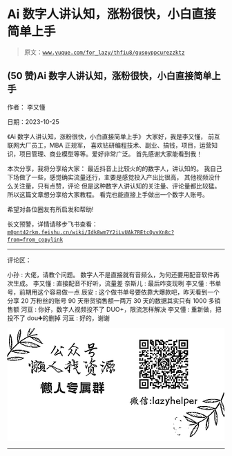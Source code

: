 # Ai 数字人讲认知，涨粉很快，小白直接简单上手

> 原文：[`www.yuque.com/for_lazy/thfiu8/gusoyppcurezzktz`](https://www.yuque.com/for_lazy/thfiu8/gusoyppcurezzktz)

## (50 赞)Ai 数字人讲认知，涨粉很快，小白直接简单上手

作者： 李又懂

日期：2023-10-25

《Ai 数字人讲认知，涨粉很快，小白直接简单上手》
大家好，我是李又懂，
前互联网大厂员工，MBA 正规军，
喜欢钻研编程技术、副业、搞钱，项目，运营知识，项目管理、商业模型等等。爱好非常广泛。
首先感谢大家能看到我！

本次分享，我将分享给大家：
最近抖音上比较火的的数字人，讲认知的。
我自己下场做了一些，感觉确实流量还行，主要是感觉投入产出比很高，
其他视频没什么关注量，只有点赞，评论
但是这种数字人讲认知的关注量、评论量都比较猛。
所以这篇文章想分享给大家教程。
看完也能直接上手做出一个数字人账号。

希望对各位圈友有所启发和帮助!

长文预警，详情请移步飞书查看：
[`m0pnt42rkm.feishu.cn/wiki/Idk8wm7Y2iLvUAk7REtcQvvXn8c?from=from_copylink`](https://m0pnt42rkm.feishu.cn/wiki/Idk8wm7Y2iLvUAk7REtcQvvXn8c?from=from_copylink)

* * *

评论区：

小孙 : 大佬，请教个问题。
数字人不是直接就有音频么，为何还要用配音软件再次生成。
李又懂 : 直接配音不好听，流量差
奈斯儿 : 最后咋变现咧
李又懂 : 书单号，前期用这个容易做一点
辰安 : 这个做书单号要依靠大爆款吧，昨天看到一个分享 20 万粉丝的账号 90 天带货销售额一两万 30 天的数据其实只有 1000 多销售额
河亘 : 你好，数字人视频投不了 DUO+，限流怎样解决
李又懂 : 重新做，把投不了 dou➕的删掉
河亘 : 好的，谢谢

![](img/1c37d505930596d12a88ab23e11aa07a.png)

* * *